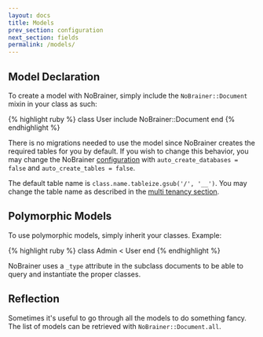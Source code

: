 ```yaml
---
layout: docs
title: Models
prev_section: configuration
next_section: fields
permalink: /models/
---
```


## Model Declaration

To create a model with NoBrainer, simply include the `NoBrainer::Document` mixin
in your class as such:

{% highlight ruby %}
class User
  include NoBrainer::Document
end
{% endhighlight %}

There is no migrations needed to use the model since NoBrainer creates the
required tables for you by default. If you wish to change this behavior, you
may change the NoBrainer [configuration](/docs/configuration) with
`auto_create_databases = false` and `auto_create_tables = false`.

The default table name is `class.name.tableize.gsub('/', '__')`.
You may change the table name as described in the
[multi tenancy section](/docs/multi_tenancy).

## Polymorphic Models

To use polymorphic models, simply inherit your classes. Example:

{% highlight ruby %}
class Admin < User
end
{% endhighlight %}

NoBrainer uses a `_type` attribute in the subclass documents to be able to query
and instantiate the proper classes.

## Reflection

Sometimes it's useful to go through all the models to do something fancy.
The list of models can be retrieved with `NoBrainer::Document.all`.
